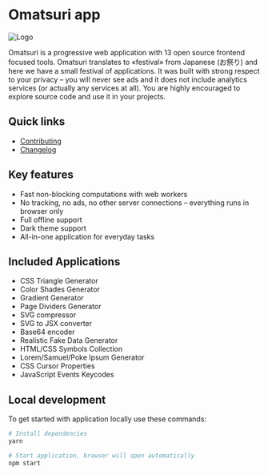 # Omatsuri app

![Logo](./src/assets/logo-text.svg)

Omatsuri is a progressive web application with 13 open source frontend focused tools. Omatsuri translates to «festival» from Japanese (お祭り) and here we have a small festival of applications. It was built with strong respect to your privacy – you will never see ads and it does not include analytics services (or actually any services at all). You are highly encouraged to explore source code and use it in your projects.

## Quick links

- [Contributing](./CONTRIBUTING.md)
- [Changelog](./CHANGELOG.md)

## Key features

- Fast non-blocking computations with web workers
- No tracking, no ads, no other server connections – everything runs in browser only
- Full offline support
- Dark theme support
- All-in-one application for everyday tasks

## Included Applications

- CSS Triangle Generator
- Color Shades Generator
- Gradient Generator
- Page Dividers Generator
- SVG compressor
- SVG to JSX converter
- Base64 encoder
- Realistic Fake Data Generator
- HTML/CSS Symbols Collection
- Lorem/Samuel/Poke Ipsum Generator
- CSS Cursor Properties
- JavaScript Events Keycodes

## Local development

To get started with application locally use these commands:

```sh
# Install dependencies
yarn

# Start application, browser will open automatically
npm start
```
